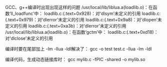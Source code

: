 GCC、g++编译时出现出现这样的问题
/usr/local/lib/liblua.a(loadlib.o)：在函数‘ll_loadfunc’中：
loadlib.c:(.text+0x928)：对‘dlsym’未定义的引用
loadlib.c:(.text+0x979)：对‘dlerror’未定义的引用
loadlib.c:(.text+0x9a8)：对‘dlopen’未定义的引用
loadlib.c:(.text+0xa3b)：对‘dlerror’未定义的引用
/usr/local/lib/liblua.a(loadlib.o)：在函数‘gctm’中：
loadlib.c:(.text+0xd18)：对‘dlclose’未定义的引用

编译时要在尾部加上 -lm -llua -ldl解决了：
gcc -o test test.c -llua -lm -ldl

编译代码，生成动态链接库时：
  gcc mylib.c -fPIC -shared -o mylib.so
